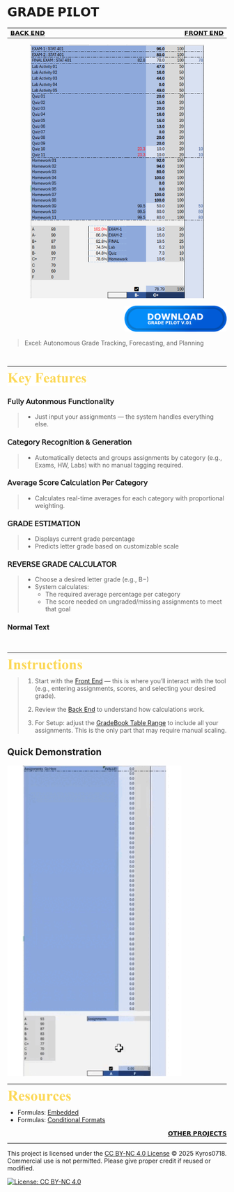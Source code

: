 # 𝗚𝗥𝗔𝗗𝗘 𝗣𝗜𝗟𝗢𝗧 

<table>
  <tr>
    <td width="500px" align="left">
      <a href="./panel_backend.md">𝗕𝗔𝗖𝗞 𝗘𝗡𝗗</a>
    </td>
    <td width="500px" align="right">
      <a href="./panel_frontend.md">𝗙𝗥𝗢𝗡𝗧 𝗘𝗡𝗗</a>
    </td>
  </tr>
</table>

<div align="center">
  <img src=./images/GradePilotRepresentation.png width=400>
</div>

<div align="right">

[<img src=./images/Download%20Button%20LDA.png height=60> ](https://github.com/Kyros0718/Grade_Pilot/releases/download/GradePilot_v1.1.0/GradePilot_v1.1.0.xlsx)

</div>

> Excel: Autonomous Grade Tracking, Forecasting, and Planning

<br>

****

[<img src=./images/cw_key_features.png height=30>](./README.md)

### 𝖥𝗎𝗅𝗅𝗒 𝖠𝗎𝗍𝗈𝗇𝗆𝗈𝗎𝗌 𝖥𝗎𝗇𝖼𝗍𝗂𝗈𝗇𝖺𝗅𝗂𝗍𝗒
>- Just input your assignments — the system handles everything else.

### 𝖢𝖺𝗍𝖾𝗀𝗈𝗋𝗒 𝖱𝖾𝖼𝗈𝗀𝗇𝗂𝗍𝗂𝗈𝗇 & 𝖦𝖾𝗇𝖾𝗋𝖺𝗍𝗂𝗈𝗇
>- Automatically detects and groups assignments by category (e.g., Exams, HW, Labs) with no manual tagging required.

### 𝖠𝗏𝖾𝗋𝖺𝗀𝖾 𝖲𝖼𝗈𝗋𝖾 𝖢𝖺𝗅𝖼𝗎𝗅𝖺𝗍𝗂𝗈𝗇 𝖯𝖾𝗋 𝖢𝖺𝗍𝖾𝗀𝗈𝗋𝗒
>- Calculates real-time averages for each category with proportional weighting.

### 𝖦𝖱𝖠𝖣𝖤 𝖤𝖲𝖳𝖨𝖬𝖠𝖳𝖨𝖮𝖭
>- Displays current grade percentage
>- Predicts letter grade based on customizable scale

### 𝖱𝖤𝖵𝖤𝖱𝖲𝖤 𝖦𝖱𝖠𝖣𝖤 𝖢𝖠𝖫𝖢𝖴𝖫𝖠𝖳𝖮𝖱
>- Choose a desired letter grade (e.g., B−)
>- System calculates:
>   - The required average percentage per category
>   - The score needed on ungraded/missing assignments to meet that goal

### Normal Text

<br>

****

[<img src=./images/cw_instructions.png height=25> ](./README.md)

> 1. Start with the [Front End](./panel_frontend.md) — this is where you’ll interact with the tool (e.g., entering assignments, scores, and selecting your desired grade).
>
> 2. Review the [Back End](./panel_backend.md) to understand how calculations work.
>
> 3. For Setup: adjust the [GradeBook Table Range](./panel_backend.md#gradebook-range-semi-automatic-setup-required) to include all your assignments. This is the only part that may require manual scaling.

## Quick Demonstration

<img src=./images/QuickDemoF.gif width=400>

<br>

****

[<img src=./images/cw_resources.png height=25> ](./README.md)

- Formulas: [Embedded](./formulas_embedded.md)
- Formulas: [Conditional Formats](./formulas_conditional_format.md)

<div align="right">
  
  [𝗢𝗧𝗛𝗘𝗥 𝗣𝗥𝗢𝗝𝗘𝗖𝗧𝗦](https://github.com/Kyros0718/Excel_Projects/blob/main/README.md)
  
</div>

****

This project is licensed under the [CC BY-NC 4.0 License](./LICENSE) © 2025 Kyros0718.  
Commercial use is not permitted. Please give proper credit if reused or modified.

[![License: CC BY-NC 4.0](https://img.shields.io/badge/License-CC%20BY--NC%204.0-lightgrey.svg)](https://creativecommons.org/licenses/by-nc/4.0/)

